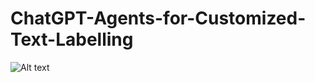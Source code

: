 # ChatGPT-Agents-for-Customized-Text-Labelling

![Alt text](https://1drv.ms/i/s!AlcfhXcTz731gaQw_APExxZgRKQg3Q?e=gJshfD)

